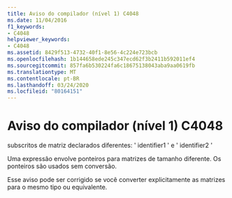 ```yaml
---
title: Aviso do compilador (nível 1) C4048
ms.date: 11/04/2016
f1_keywords:
- C4048
helpviewer_keywords:
- C4048
ms.assetid: 8429f513-4732-40f1-8e56-4c224e723bcb
ms.openlocfilehash: 1b144658ede245c347ecd62f3b2411b592011ef4
ms.sourcegitcommit: 857fa6b530224fa6c18675138043aba9aa0619fb
ms.translationtype: MT
ms.contentlocale: pt-BR
ms.lasthandoff: 03/24/2020
ms.locfileid: "80164151"
---
```

# <a name="compiler-warning-level-1-c4048"></a>Aviso do compilador (nível 1) C4048

subscritos de matriz declarados diferentes: ' identifier1 ' e ' identifier2 '

Uma expressão envolve ponteiros para matrizes de tamanho diferente. Os ponteiros são usados sem conversão.

Esse aviso pode ser corrigido se você converter explicitamente as matrizes para o mesmo tipo ou equivalente.
